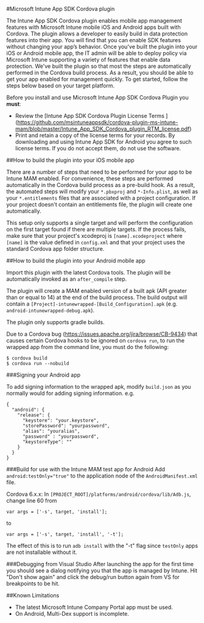 #Microsoft Intune App SDK Cordova plugin 

The Intune App SDK Cordova plugin enables mobile app management features with Microsoft Intune mobile iOS and Android apps built with Cordova. The plugin allows a developer to easily build in data protection features into their app. You will find that you can enable SDK features without changing your app’s behavior. Once you've built the plugin into your iOS or Android mobile app, the IT admin will be able to deploy policy via Microsoft Intune supporting a variety of features that enable data protection. We've built the plugin so that most the steps are automatically performed in the Cordova build process. As a result, you should be able to get your app enabled for management quickly. To get started, follow the steps below based on your target platform.

Before you install and use Microsoft Intune App SDK Cordova Plugin you **must**:
* Review the [Intune App SDK Cordova Plugin License Terms ] (https://github.com/msintuneappsdk/cordova-plugin-ms-intune-mam/blob/master/Intune_App_SDK_Cordova_plugin_RTM_license.pdf) 
* Print and retain a copy of the license terms for your records.
By downloading and using Intune App SDK for Android you agree to such license terms.  If you do not accept them, do not use the software.




##How to build the plugin into your iOS mobile app

There are a number of steps that need to be performed for your app to be Intune MAM enabled. For convenience, these steps are performed automatically in the Cordova build process as a pre-build hook. As a result, the automated steps will modify your `*.pbxproj` and `*-Info.plist`, as well as your `*.entitlements` files that are associated with a project configuration. If your project doesn't contain an entitlements file, the plugin will create one automatically.

This setup only supports a single target and will perform the configuration on the first target found if there are multiple targets. If the process fails, make sure that your project's xcodeproj is `[name].xcodeproject` where `[name]` is the value defined in `config.xml` and that your project uses the standard Cordova app folder structure.

##How to build the plugin into your Android mobile app

Import this plugin with the latest Cordova tools. The plugin will be automatically invoked as an `after_compile` step.

The plugin will create a MAM enabled version of a built apk (API greater than or equal to 14) at the end of the build process. The build output will contain a `[Project]-intunewrapped-[Build_Configuration].apk` (e.g. `android-intunewrapped-debug.apk`).

The plugin only supports gradle builds.

Due to a Cordova bug (https://issues.apache.org/jira/browse/CB-9434) that causes certain Cordova hooks to be ignored on `cordova run`, to run the wrapped app from the command line, you must do the following:
```
$ cordova build
$ cordova run --nobuild
```


###Signing your Android app

To add signing information to the wrapped apk, modify `build.json` as you normally would for adding signing information. e.g.
```
{
  "android": {
    "release": {
      "keystore": "your.keystore",
      "storePassword": "yourpassword",
      "alias": "youralias",
      "password" : "yourpassword",
      "keystoreType": ""
    }
  }
}
```

###Build for use with the Intune MAM test app for Android
Add `android:testOnly="true"` to the application node of the `AndroidManifest.xml` file.

Cordova 6.x.x:
In `[PROJECT_ROOT]/platforms/android/cordova/lib/Adb.js`, change line 60 from
```
var args = ['-s', target, 'install'];
```
to
```
var args = ['-s', target, 'install', '-t'];
```

The effect of this is to run `adb install` with the "-t" flag since `testOnly` apps are not installable without it.

###Debugging from Visual Studio
After launching the app for the first time you should see a dialog notifying you that the app is managed by Intune. Hit "Don't show again" and click the debug/run button again from VS for breakpoints to be hit.

##Known Limitations
* The latest Microsoft Intune Company Portal app must be used.
* On Android, Multi-Dex support is incomplete.
